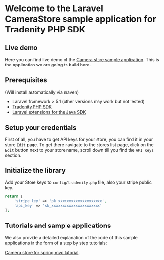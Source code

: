 
Welcome to the Laravel CameraStore sample application for Tradenity PHP SDK
=================================


## Live demo

Here you can find live demo of the [Camera store sample application](http://camera-store-sample.tradenity.com/).
This is the application we are going to build here.


## Prerequisites

(Will install automatically via maven)

-  Laravel framework > 5.1 (other versions may work but not tested)
-  [Tradenity PHP SDK](https://github.com/tradenity/php-sdk)
-  [Laravel extensions for the Java SDK](https://github.com/tradenity/php-sdk-laravel-ext)



## Setup your credentials

First of all, you have to get API keys for your store, you can find it in your store `Edit` page.
To get there navigate to the stores list page, click on the `Edit` button next to your store name, scroll down till you find the `API Keys` section.


## Initialize the library

Add your Store keys to `config/tradenity.php` file, also your stripe public key.



```php
return [
    'stripe_key' => 'pk_xxxxxxxxxxxxxxxxxxxx',
    'api_key' => 'sk_xxxxxxxxxxxxxxxxxxxxxx'
];

```


## Tutorials and sample applications


We also provide a detailed explanation of the code of this sample applications in the form of a step by step tutorials:

[Camera store for spring mvc tutorial](http://docs.tradenity.com/kb/tutorials/php/laravel).

